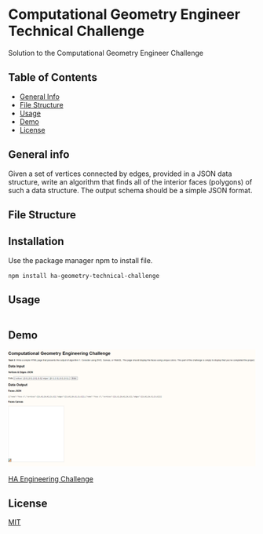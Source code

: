 # Computational Geometry Engineer Technical Challenge

Solution to the Computational Geometry Engineer Challenge

## Table of Contents

- [General Info](#general-info)
- [File Structure](#file-structure)
- [Usage](#usage)
- [Demo](#demo)
- [License](#license)

## General info

Given a set of vertices connected by edges, provided in a JSON data structure, write an algorithm that finds all of the interior faces (polygons) of such a data structure. The output schema should be a simple JSON format.

## File Structure

## Installation

Use the package manager npm to install file.

```
npm install ha-geometry-technical-challenge
```

## Usage

```javascript

```

## Demo

![Screen Capture](/assets/ScreenCapture.png)

[HA Engineering Challenge](https://ha-geometry-technical-challenge.netlify.app/)

## License

[MIT](https://choosealicense.com/licenses/mit/)
